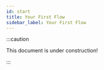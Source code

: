 ```yaml
---
id: start
title: Your First Flow
sidebar_label: Your First Flow
---
```


:::caution

This document is under construction!

:::
